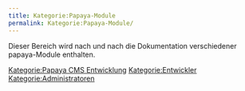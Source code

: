 ```yaml
---
title: Kategorie:Papaya-Module
permalink: Kategorie:Papaya-Module/
---
```


Dieser Bereich wird nach und nach die Dokumentation verschiedener papaya-Module enthalten.

[Kategorie:Papaya CMS Entwicklung](Kategorie:Papaya_CMS_Entwicklung ) [Kategorie:Entwickler](Kategorie:Entwickler ) [Kategorie:Administratoren](Kategorie:Administratoren )